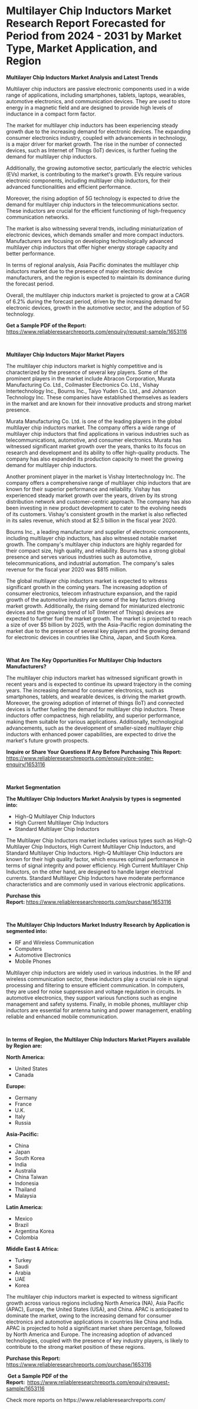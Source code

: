 <p><h1>Multilayer Chip Inductors Market Research Report Forecasted for Period from 2024 -  2031 by Market Type, Market Application, and Region</h1></p><p><strong>Multilayer Chip Inductors Market Analysis and Latest Trends</strong></p>
<p><p>Multilayer chip inductors are passive electronic components used in a wide range of applications, including smartphones, tablets, laptops, wearables, automotive electronics, and communication devices. They are used to store energy in a magnetic field and are designed to provide high levels of inductance in a compact form factor. </p><p>The market for multilayer chip inductors has been experiencing steady growth due to the increasing demand for electronic devices. The expanding consumer electronics industry, coupled with advancements in technology, is a major driver for market growth. The rise in the number of connected devices, such as Internet of Things (IoT) devices, is further fueling the demand for multilayer chip inductors.</p><p>Additionally, the growing automotive sector, particularly the electric vehicles (EVs) market, is contributing to the market's growth. EVs require various electronic components, including multilayer chip inductors, for their advanced functionalities and efficient performance.</p><p>Moreover, the rising adoption of 5G technology is expected to drive the demand for multilayer chip inductors in the telecommunications sector. These inductors are crucial for the efficient functioning of high-frequency communication networks.</p><p>The market is also witnessing several trends, including miniaturization of electronic devices, which demands smaller and more compact inductors. Manufacturers are focusing on developing technologically advanced multilayer chip inductors that offer higher energy storage capacity and better performance.</p><p>In terms of regional analysis, Asia Pacific dominates the multilayer chip inductors market due to the presence of major electronic device manufacturers, and the region is expected to maintain its dominance during the forecast period.</p><p>Overall, the multilayer chip inductors market is projected to grow at a CAGR of 6.2% during the forecast period, driven by the increasing demand for electronic devices, growth in the automotive sector, and the adoption of 5G technology.</p></p>
<p><strong>Get a Sample PDF of the Report:&nbsp;</strong> <a href="https://www.reliableresearchreports.com/enquiry/request-sample/1653116">https://www.reliableresearchreports.com/enquiry/request-sample/1653116</a></p>
<p>&nbsp;</p>
<p><strong>Multilayer Chip Inductors Major Market Players</strong></p>
<p><p>The multilayer chip inductors market is highly competitive and is characterized by the presence of several key players. Some of the prominent players in the market include Abracon Corporation, Murata Manufacturing Co. Ltd., Coilmaster Electronics Co. Ltd., Vishay Intertechnology Inc., Bourns Inc., Taiyo Yuden Co. Ltd., and Johanson Technology Inc. These companies have established themselves as leaders in the market and are known for their innovative products and strong market presence.</p><p>Murata Manufacturing Co. Ltd. is one of the leading players in the global multilayer chip inductors market. The company offers a wide range of multilayer chip inductors that find applications in various industries such as telecommunications, automotive, and consumer electronics. Murata has witnessed significant market growth over the years, thanks to its focus on research and development and its ability to offer high-quality products. The company has also expanded its production capacity to meet the growing demand for multilayer chip inductors.</p><p>Another prominent player in the market is Vishay Intertechnology Inc. The company offers a comprehensive range of multilayer chip inductors that are known for their superior performance and reliability. Vishay has experienced steady market growth over the years, driven by its strong distribution network and customer-centric approach. The company has also been investing in new product development to cater to the evolving needs of its customers. Vishay's consistent growth in the market is also reflected in its sales revenue, which stood at $2.5 billion in the fiscal year 2020.</p><p>Bourns Inc., a leading manufacturer and supplier of electronic components, including multilayer chip inductors, has also witnessed notable market growth. The company's multilayer chip inductors are highly regarded for their compact size, high quality, and reliability. Bourns has a strong global presence and serves various industries such as automotive, telecommunications, and industrial automation. The company's sales revenue for the fiscal year 2020 was $815 million.</p><p>The global multilayer chip inductors market is expected to witness significant growth in the coming years. The increasing adoption of consumer electronics, telecom infrastructure expansion, and the rapid growth of the automotive industry are some of the key factors driving market growth. Additionally, the rising demand for miniaturized electronic devices and the growing trend of IoT (Internet of Things) devices are expected to further fuel the market growth. The market is projected to reach a size of over $5 billion by 2025, with the Asia-Pacific region dominating the market due to the presence of several key players and the growing demand for electronic devices in countries like China, Japan, and South Korea.</p></p>
<p>&nbsp;</p>
<p><strong>What Are The Key Opportunities For Multilayer Chip Inductors Manufacturers?</strong></p>
<p><p>The multilayer chip inductors market has witnessed significant growth in recent years and is expected to continue its upward trajectory in the coming years. The increasing demand for consumer electronics, such as smartphones, tablets, and wearable devices, is driving the market growth. Moreover, the growing adoption of internet of things (IoT) and connected devices is further fueling the demand for multilayer chip inductors. These inductors offer compactness, high reliability, and superior performance, making them suitable for various applications. Additionally, technological advancements, such as the development of smaller-sized multilayer chip inductors with enhanced power capabilities, are expected to drive the market's future growth prospects.</p></p>
<p><strong>Inquire or Share Your Questions If Any Before Purchasing This Report:</strong> <a href="https://www.reliableresearchreports.com/enquiry/pre-order-enquiry/1653116">https://www.reliableresearchreports.com/enquiry/pre-order-enquiry/1653116</a></p>
<p>&nbsp;</p>
<p><strong>Market Segmentation</strong></p>
<p><strong>The Multilayer Chip Inductors Market Analysis by types is segmented into:</strong></p>
<p><ul><li>High-Q Multilayer Chip Inductors</li><li>High Current Multilayer Chip Inductors</li><li>Standard Multilayer Chip Inductors</li></ul></p>
<p><p>The Multilayer Chip Inductors market includes various types such as High-Q Multilayer Chip Inductors, High Current Multilayer Chip Inductors, and Standard Multilayer Chip Inductors. High-Q Multilayer Chip Inductors are known for their high quality factor, which ensures optimal performance in terms of signal integrity and power efficiency. High Current Multilayer Chip Inductors, on the other hand, are designed to handle larger electrical currents. Standard Multilayer Chip Inductors have moderate performance characteristics and are commonly used in various electronic applications.</p></p>
<p><strong>Purchase this Report:&nbsp;</strong><a href="https://www.reliableresearchreports.com/purchase/1653116">https://www.reliableresearchreports.com/purchase/1653116</a></p>
<p>&nbsp;</p>
<p><strong>The Multilayer Chip Inductors Market Industry Research by Application is segmented into:</strong></p>
<p><ul><li>RF and Wireless Communication</li><li>Computers</li><li>Automotive Electronics</li><li>Mobile Phones</li></ul></p>
<p><p>Multilayer chip inductors are widely used in various industries. In the RF and wireless communication sector, these inductors play a crucial role in signal processing and filtering to ensure efficient communication. In computers, they are used for noise suppression and voltage regulation in circuits. In automotive electronics, they support various functions such as engine management and safety systems. Finally, in mobile phones, multilayer chip inductors are essential for antenna tuning and power management, enabling reliable and enhanced mobile communication.</p></p>
<p>&nbsp;</p>
<p><strong>In terms of Region, the Multilayer Chip Inductors Market Players available by Region are:</strong></p>
<p>
    <p> <strong> North America: </strong>
        <ul>
            <li>United States</li>
            <li>Canada</li>
        </ul>
        </p> 
    <p> <strong> Europe: </strong>
        <ul>
            <li>Germany</li>
            <li>France</li>
            <li>U.K.</li>
            <li>Italy</li>
            <li>Russia</li>
        </ul>
        </p> 
    <p> <strong> Asia-Pacific: </strong>
        <ul>
            <li>China</li>
            <li>Japan</li>
            <li>South Korea</li>
            <li>India</li>
            <li>Australia</li>
            <li>China Taiwan</li>
            <li>Indonesia</li>
            <li>Thailand</li>
            <li>Malaysia</li>
        </ul>
        </p> 
    <p> <strong> Latin America: </strong>
        <ul>
            <li>Mexico</li>
            <li>Brazil</li>
            <li>Argentina Korea</li>
            <li>Colombia</li>
        </ul>
        </p> 
    <p> <strong> Middle East & Africa: </strong>
        <ul>
            <li>Turkey</li>
            <li>Saudi</li>
            <li>Arabia</li>
            <li>UAE</li>
            <li>Korea</li>
        </ul>
    </p>
    </p>
<p><p>The multilayer chip inductors market is expected to witness significant growth across various regions including North America (NA), Asia Pacific (APAC), Europe, the United States (USA), and China. APAC is anticipated to dominate the market, owing to the increasing demand for consumer electronics and automotive applications in countries like China and India. APAC is projected to hold a significant market share percentage, followed by North America and Europe. The increasing adoption of advanced technologies, coupled with the presence of key industry players, is likely to contribute to the strong market position of these regions.</p></p>
<p><strong>Purchase this Report: </strong><a href="https://www.reliableresearchreports.com/purchase/1653116">https://www.reliableresearchreports.com/purchase/1653116</a></p>
<p>&nbsp;<strong>Get a Sample PDF of the Report:&nbsp;&nbsp;</strong><a href="https://www.reliableresearchreports.com/enquiry/request-sample/1653116">https://www.reliableresearchreports.com/enquiry/request-sample/1653116</a></p>
<p><strong></strong></p>
<p>Check more reports on https://www.reliableresearchreports.com/</p>
